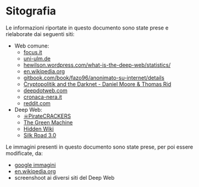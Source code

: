 # Sitografia
Le informazioni riportate in questo documento sono state prese e rielaborate dai seguenti siti:
* Web comune:
  * [focus.it](http://www.focus.it/)
  * [uni-ulm.de](https://www.uni-ulm.de/LiLL/5.0/I/materialien/internet.html)
  * [hewilson.wordpress.com/what-is-the-deep-web/statistics/](https://hewilson.wordpress.com/what-is-the-deep-web/statistics/)
  * [en.wikipedia.org](https://en.wikipedia.org/wiki/Main_Page)
  * [gitbook.com/book/fazo96/anonimato-su-internet/details](https://www.gitbook.com/book/fazo96/anonimato-su-internet/details)
  * [Cryptopolitik and the Darknet - Daniel Moore & Thomas Rid](http://www.tandfonline.com/doi/abs/10.1080/00396338.2016.1142085#aHR0cDovL3d3dy50YW5kZm9ubGluZS5jb20vZG9pL3BkZi8xMC4xMDgwLzAwMzk2MzM4LjIwMTYuMTE0MjA4NUBAQDA=)
  * [deepdotweb.com](https://www.deepdotweb.com/)
  * [cronaca-nera.it](http://www.cronaca-nera.it/3016/inchiesta-deep-web-inernet-invisibile-lato-buono-darknet)
  * [reddit.com](https://www.reddit.com/r/explainlikeimfive/comments/1og4lm/eli5_how_did_people_get_their_drugs_delivered/)
* Deep Web:
   * [☠PirateCRACKERS](http://pirateceo5dz3q4b.onion/)
   * [The Green Machine](http://zzq7gpluliw6iq7l.onion/threadlist.php?/) 
   * [Hidden Wiki](http://zqktlwi4fecvo6ri.onion/wiki/index.php/Main_Page)
   * [Silk Road 3.0](http://reloadedudjtjvxr.onion/captcha.php)

Le immagini presenti in questo documento sono state prese, per poi essere modificate, da:
* [google immagini](https://www.google.it/imghp?hl=it&ei=stBgV_XxLcq5UZCeq5AD&ved=0EKouCAIoAQ)
* [en.wikipedia.org](https://en.wikipedia.org/wiki/Main_Page)
* screenshoot ai diversi siti del Deep Web

